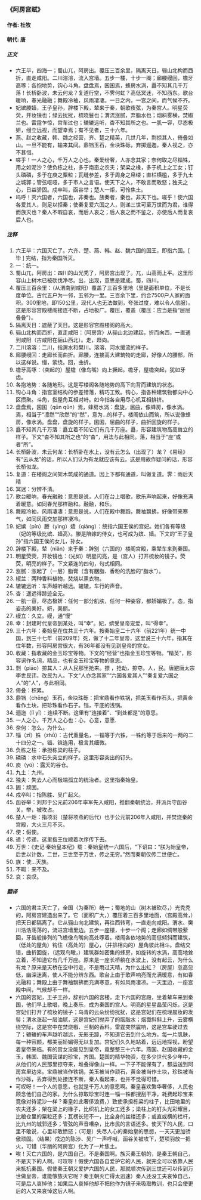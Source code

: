 ### 《阿房宫赋》

#### 作者: 杜牧

#### 朝代: 唐

##### **正文**

- 六王毕，四海一；蜀山兀，阿房出。覆压三百余里，隔离天日。骊山北构而西折，直走咸阳。二川溶溶，流入宫墙。五步一楼，十步一阁；廊腰缦回，檐牙高啄；各抱地势，钩心斗角。盘盘焉，囷囷焉，蜂房水涡，矗不知其几千万落！长桥卧波，未云何龙？复道行空，不霁何虹？高低冥迷，不知西东。歌台暖响，春光融融；舞殿冷袖，风雨凄凄。一日之内，一宫之间，而气候不齐。
- 妃嫔媵嫱，王子皇孙，辞楼下殿，辇来于秦，朝歌夜弦，为秦宫人。明星荧荧，开妆镜也；绿云扰扰，梳晓鬟也；渭流涨腻，弃脂水也；烟斜雾横，焚椒兰也。雷霆乍惊，宫车过也；辘辘远听，杳不知其所之也。一肌一容，尽态极妍，缦立远视，而望幸焉；有不见者，三十六年。
- 燕、赵之收藏，韩、魏之经营，齐、楚之精英，几世几年，剽掠其人，倚叠如山。一旦不能有，输来其间。鼎铛玉石，金块珠砾，弃掷逦迤，秦人视之，亦不甚惜。
- 嗟乎！一人之心，千万人之心也。秦爱纷奢，人亦念其家；奈何取之尽锱铢，用之如泥沙？使负栋之柱，多于南亩之农夫；架梁之椽，多于机上之工女；钉头磷磷，多于在庾之粟粒；瓦缝参差，多于周身之帛缕；直栏横槛，多于九土之城郭；管弦呕哑，多于市人之言语。使天下之人，不敢言而敢怒；独夫之心，日益骄固。戍卒叫，函谷举；楚人一炬，可怜焦土。
- 呜呼！灭六国者，六国也，非秦也。族秦者，秦也，非天下也。嗟乎！使六国各爱其人，则足以拒秦；使秦复爱六国之人，则递三世可至万世而为君，谁得而族灭也？秦人不暇自哀，而后人哀之；后人哀之而不鉴之，亦使后人而复哀后人也。

##### **注释**

1. 六王毕：六国灭亡了。六齐、楚、燕、韩、赵、魏六国的国王，即指六国。[ 毕 ] 完结，指为秦国所灭。
2. 一：统一。
3. 蜀山兀，阿房出：四川的山光秃了，阿房宫出现了。兀，山高而上平。这里形容山上树木已被砍伐净尽。出，出现，意思是建成。蜀，四川。
4. 覆压三百余里：（从渭南到咸阳）覆盖了三百多里地（里是面积单位，不是长度单位。古代五户为一邻，五邻为一里。三百余下里，约合7500户人家的面积。300里地，即150公里，现代人也无法做到，夸张过度，难以令人信服）。这是形容宫殿楼阁接连不断，占地极广。覆压，覆盖（覆压：应当是指“层层叠叠”）。
5. 隔离天日：遮蔽了天日。这是形容宫殿楼阁的高大。
6. 骊山北构而西折，直走咸阳：（阿房宫）从骊山北边建起，折而向西，一直通到咸阳（古咸阳在骊山西北）。走，趋向。
7. 二川溶溶：二川，指渭水和樊川。溶溶，河水缓流的样子。
8. 廊腰缦回：走廊长而曲折。廊腰，连接高大建筑物的走廊，好像人的腰部，所以这样说。缦，萦绕。回，曲折。
9. 檐牙高啄：（突起的）屋檐（像鸟嘴）向上撅起。檐牙，屋檐突起，犹如牙齿。
10. 各抱地势：各随地形。这是写楼阁各随地势的高下向背而建筑的状态。
11. 钩心斗角：指宫室结构的参差错落，精巧工致。钩心，指各种建筑物都向中心区攒聚。斗角，指屋角互相对峙。如今指各自用尽心机互相排挤。
12. 盘盘焉，囷囷（qūn qūn）焉，蜂房水涡：盘旋，屈曲，像蜂房，像水涡。焉，相当于“凛然”“欣然”的“然”，意为...的样子。楼阁依山而筑，所以说像蜂房，像水涡。盘盘，盘旋的样子。囷囷，屈曲的样子，曲折回旋的样子。
13. 矗不知其几千万落：矗立着不知它们有几千万座。矗，形容建筑物高高耸立的样子。下文“杳不知其所之也”的“杳”，用法与此相同。落，相当于“座”或者“所”。
14. 长桥卧波，未云何龙：长桥卧在水上，没有云怎么（出现了）龙？《易经》有“云从龙”的话，所以人们认为有龙就应该有云。这是用故作疑问的话，形容长桥似龙。
15. 复道：在楼阁之间架木筑成的通道。因上下都有通道，叫做复道。霁：雨后天晴
16. 冥迷：分辨不清。
17. 歌台暖响，春光融融：意思是说，人们在台上唱歌，歌乐声响起来，好像充满着暖意。如同春光那样融和。融融，和乐。
18. 舞殿冷袖，风雨凄凄：意思是说，人们在殿中舞蹈，舞袖飘拂，好像带来寒气，如同风雨交加那样凄冷。
19. 妃嫔（pín）媵（yìng）嫱（qiáng）：统指六国王侯的宫妃。她们各有等级（妃的等级比嫔、嫱高）。媵是陪嫁的侍女，也可成为嫔、嫱。下文的“王子皇孙”指六国王侯的女儿，孙女。
20. 辞楼下殿，辇（niǎn）来于秦：辞别（六国的）楼阁宫殿，乘辇车来到秦国。
21. 明星荧荧，开妆镜也：（光如）明星闪亮，是（宫人）打开梳妆的镜子。荧荧，明亮的样子。下文紧连的四句，句式相同。
22. 涨腻：涨起了（一层）脂膏（含有胭脂、香粉的洗脸的“脂水”）。
23. 椒兰：两种香料植物，焚烧以熏衣物。
24. 辘辘远听：车声越听越远。辘辘，车行的声音。
25. 杳：遥远得踪迹全无。
26. 一肌一容，尽态极妍：任何一部分肌肤，任何一种姿容，都娇媚极了。态，指姿态的美好。妍，美丽。
27. 缦立：久立。缦，通“慢”
28. 幸：封建时代皇帝到某处，叫“幸”。妃，嫔受皇帝宠爱，叫“得幸”。
29. 三十六年：秦始皇在位共三十六年。按秦始皇二十六年（前221年）统一中国，到三十七年（前209年）死，做了十二年皇帝，这里说三十六年，指其在位年数，形容阿房宫很大，有36年都没有见到皇帝的宫女。
30. 收藏：指收藏的金玉珍宝等物。下文的“经营”也指金玉珍宝等物。“精英”，形容词作名词，精品，也有金玉珍宝等物的意思。
31. 剽（piāo）掠其人：从人民那里抢来。摽 ，抢劫，掠夺。人，民。唐避唐太宗李世民讳，改民为人。下文“人亦念其家”“六国各爱其人”“秦复爱六国之人”的“人”，与此相同。
32. 倚叠：积累。
33. 鼎铛（chēng）玉石，金块珠砾：把宝鼎看作铁锅，把美玉看作石头，把黄金看作土块，把珍珠看作石子。铛，平底的浅锅。
34. 逦迤（lǐ yǐ）：连续不断。这里有“连接着”、“到处都是”的意思。
35. 一人之心，千万人之心也：心，心意，意愿.
36. 奈何：怎么，为什么。
37. 锱（zī）铢（zhū）：古代重量名，一锱等于六铢，一铢约等于后来的一两的二十四分之一。锱、铢连用，极言其细微。
38. 负栋之柱：承担栋梁的柱子。
39. 磷磷：水中石头突立的样子。这里形容突出的钉头。
40. 庾（yǔ）：露天的谷仓。
41. 九土：九州。
42. 独夫：失去人心而极端孤立的统治者。这里指秦始皇。
43. 固：顽固。
44. 戍卒叫：指陈胜、吴广起义。
45. 函谷举：刘邦于公元前206年率军先入咸阳，推翻秦朝统治，并派兵守函谷关。举，被攻占。
46. 楚人一炬：指项羽（楚将项燕的后代）也于公元前206年入咸阳，并焚烧秦的宫殿，大火三月不灭。
47. 使：假使。
48. 递：传递，这里指王位顺着次序传下去。
49. 万世：《史记·秦始皇本纪》载：秦始皇统一六国后，“下诏曰：“朕为始皇帝，后世以计数，二世，三世至于万世，传之无穷。”然而秦朝仅传二世便亡。
50. 族：使...灭族。
51. 不暇：来不及。
52. 哀：哀叹。

##### **翻译**

- 六国的君主灭亡了，全国（为秦所）统一；蜀地的山（树木被砍尽，）光秃秃的，阿房宫建造出来了。它（面积广大，）覆压着三百多里地面，（宫殿高耸，）把天日都隔离了。它从骊山向北建筑，再往西转弯，一直走向咸阳。渭水、樊川浩浩荡荡的，流进宫墙里边。五步一座楼，十步一个阁；走廊如绸带般萦回，牙齿般排列的飞檐像鸟嘴向高处啄着。楼阁各依地势的高低倾斜而建筑，（低处的屋角）钩住（高处的）屋心，（并排相向的）屋角彼此相斗。盘结交错，曲折回旋，（远观鸟瞰，）建筑群如密集的蜂房，如旋转的水涡，高高地耸立着，不知道它有几千万座。原来是一座长桥躺在水波上，没有起云，为什么有龙？原来是天桥在空中行走，不是雨过天晴，为什么出虹？（房屋）忽高忽低，幽深迷离，使人不能分辨东西。歌台上由于歌声响亮而充满暖意，有如春光融和；舞殿上由于舞袖飘拂而充满寒意，有如风雨凄凉。一天里边，一座宫殿中间，气候却不一样。
- 六国的宫妃，王子王孙，辞别六国的宫楼，走下六国的宫殿，坐着辇车来到秦国，他们早上歌唱，晚上奏乐，成为秦国的宫人。明亮的星星晶莹闪烁，这是宫妃们打开了梳妆的镜子；乌青的云朵纷纷扰扰，这是宫妃们在梳理晨妆的发髻；渭水涨起一层油腻，这是宫妃们抛弃了的胭脂水；烟霭斜斜上升，云雾横绕空际，这是宫中在焚烧椒、兰制的香料。雷霆突然震响，这是宫车驶过去了；辘辘的车声越听越远，无影无踪，不知道它去到什么地方。每一片肌肤，每一种容颜，都美丽娇媚得无以复加。宫妃们久久地站着，远远地探视，盼望着皇帝来临。有的宫女没能见到皇帝，竟整整三十六年。燕国、赵国收藏的金玉，韩国、魏国营谋的珍宝，齐国。楚国的精华物资，在多少世代多少年中，从他们的人民那里掠夺来，堆叠得像山一样。一下子不能保有了，都运送到阿房宫里边来。宝鼎被当作铁锅，美玉被当作顽石，黄金被当作土块，珍珠被当作沙砾，丢弃得到处接连不断，秦人看起来，也并不觉得可惜。
- 可叹呀！一个人的意愿，也就是千万人的意愿啊。秦皇喜欢繁华奢侈，人民也顾念他们自己的家。为什么掠取珍宝时连一锱一铢都搜刮干净，耗费起珍宝来竟像对待泥沙一样？秦皇如此奢侈浪费，）致使承担栋梁的柱子，比田地里的农夫还多；架在梁上的椽子，比织机上的女工还多；梁柱上的钉头光彩耀目，比粮仓里的粟粒还多；瓦楞长短不一，比全身的丝缕还多；或直或横的栏杆，比九州的城郭还多；管弦的声音嘈杂，比市民的言语还多。使天下的人民，口里不敢说，心里却敢愤怒；（可是）失尽人心的秦始皇的思想，一天天更加骄傲顽固。（结果）戍边的陈涉、吴广一声呼喊，函谷关被攻下，楚项羽放一把火，可惜（华丽的阿房宫）化为了一片焦土。
- 唉！灭亡六国的，是六国自己，不是秦国啊。族灭秦王朝的，是秦王朝自己，不是天下的人啊。可叹呀！假使六国各自爱护它的人民，就完全可以依靠人民来抵抗秦国。假使秦王朝又爱护六国的人民，那就顺次传到三世还可以传到万世做皇帝，谁能够族灭它呢？秦王朝灭亡得太迅速）秦人还没工夫哀悼自己，可是后人哀悼他；如果后人哀悼他却不把他作为镜子来吸取教训，也只会使更后的人又来哀悼这后人啊。
